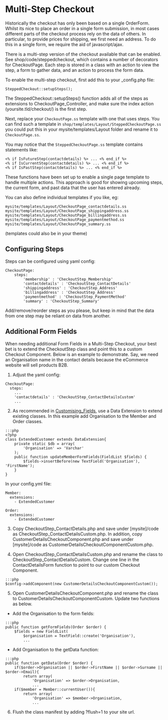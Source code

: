 # Multi-Step Checkout

Historically the checkout has only been based on a single OrderForm. Whilst its nice to place an order in a single form submission, in most cases different parts of the checkout process rely on the data of others. In particular, to provide prices for shipping, we first need an address. To do this in a single form, we require the aid of javascript/ajax.

There is a multi-step version of the checkout available that can be enabled. See shop/code/steppedcheckout, which contains a number of decorators for CheckoutPage. Each step is stored in a class with an action to view the step, a form to gather data, and an action to process the form data.

To enable the multi-step checkout, first add this to your _config.php file:
 
```
SteppedCheckout::setupSteps();
```
	
The SteppedCheckout::setupSteps() function adds all of the steps as extensions to CheckoutPage_Controller, and make sure the index action (yoursite.tld/checkout/) is the first step.
 
Next, replace your `CheckoutPage.ss` template with one that uses steps. You can find such a template in `shop/templates/Layout/SteppedCheckoutPage.ss` you could put this in your mysite/templates/Layout folder and rename it to `CheckoutPage.ss`.
 
You may notice that the `SteppedCheckoutPage.ss` template contains statements like:

```
<% if IsFutureStep(contactdetails) %> ... <% end_if %>
<% if IsCurrentStep(contactdetails) %> ... <% end_if %>
<% if IsPastStep(contactdetails) %> ... <% end_if %>
```

These functions have been set up to enable a single page template to handle multiple actions. This approach is good for showing upcoming steps, the current form, and past data that the user has entered already.

You can also define individual templates if you like, eg:

```
mysite/templates/Layout/CheckoutPage_contactdetails.ss
mysite/templates/Layout/CheckoutPage_shippingaddress.ss
mysite/templates/Layout/CheckoutPage_billingaddress.ss
mysite/templates/Layout/CheckoutPage_paymentmethod.ss
mysite/templates/Layout/CheckoutPage_summary.ss
```
(templates could also be in your theme)

## Configuring Steps

Steps can be configured using yaml config:

```
CheckoutPage:
    steps:
        'membership' : 'CheckoutStep_Membership'
        'contactdetails' : 'CheckoutStep_ContactDetails'
        'shippingaddress' : 'CheckoutStep_Address'
        'billingaddress' : 'CheckoutStep_Address'
        'paymentmethod' : 'CheckoutStep_PaymentMethod'
        'summary' : 'CheckoutStep_Summary'
```

Add/remove/reorder steps as you please, but keep in mind that the data from one step may be reliant on data from another.


## Additional Form Fields

When needing additional Form Fields in a Multi-Step Checkout, your best bet is to extend the CheckoutStep class and point this to a custom Checkout Component.  Below is an example to demonstrate.  Say, we need an Organisation name in the contact details because the eCommerce website will sell products B2B.  

1) Adjust the yaml config: 
```
CheckoutPage:
  steps:
    ...
    'contactdetails' : 'CheckoutStep_ContactDetailsCustom'
    ...
```

2) As recommended in [Customising_Fields](Custom_Fields), use a Data Extension to extend existing classes. In this example add Organisation to the Member and Order classes.
```
:::php
<?php
class ExtendedCustomer extends DataExtension{
    private static $db = array(
        'Organisation' => 'Varchar'
    );
    public function updateMemberFormFields(FieldList $fields) {
    	$fields->insertBefore(new TextField('Organisation'), 'FirstName');
    }
}
```
In your config.yml file:
```
Member:
  extensions:
    - ExtendedCustomer
    
Order:
  extensions:
    - ExtendedCustomer
```

3) Copy CheckoutStep_ContactDetails.php and save under [mysite]/code as CheckoutStep_ContactDetailsCustom.php.  In addition, copy CustomerDetailsCheckoutComponent.php and save under [mysite]/code as CustomerDetailsCheckoutComponentCustom.php.

4) Open CheckoutStep_ContactDetailsCustom.php and rename the class to CheckoutStep_ContactDetailsCustom.  Change one line in the ContactDetailsForm function to point to our custom Checkout Component.
```
:::php
$config->addComponent(new CustomerDetailsCheckoutComponentCustom());
```

5) Open CustomerDetailsCheckoutComponent.php and rename the class to CustomerDetailsCheckoutComponentCustom.  Update two functions as below.
- Add the Organisation to the form fields:
```
:::php
public function getFormFields(Order $order) {
	$fields = new FieldList(
		$organisation = TextField::create('Organisation'),
		...
```
- Add Organisation to the getData function:
```
:::php
public function getData(Order $order) {	
	if($order->Organisation || $order->FirstName || $order->Surname || $order->Email){
		return array(
			'Organisation' => $order->Organisation,
			...
	if($member = Member::currentUser()){
		return array(
			'Organisation' => $member->Organisation,
			...
```

6) Flush the class manifest by adding ?flush=1 to your site url. 
